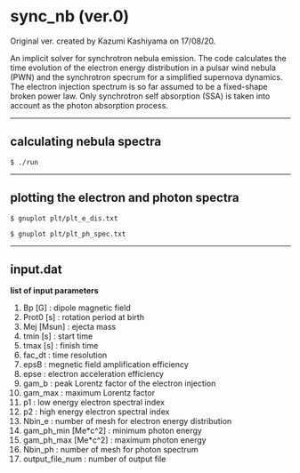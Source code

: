 # sync_nb (ver.0)
  
Original ver. created by Kazumi Kashiyama on 17/08/20.

An implicit solver for synchrotron nebula emission. The code calculates the time evolution of the electron energy distribution in a pulsar wind nebula (PWN) and the synchrotron specrum for a simplified supernova dynamics. The electron injection spectrum is so far assumed to be a fixed-shape broken power law. Only synchrotron self absorption (SSA) is taken into account as the photon absorption process.


---
## calculating nebula spectra

`$ ./run`

---

## plotting the electron and photon spectra

`$ gnuplot plt/plt_e_dis.txt`

`$ gnuplot plt/plt_ph_spec.txt`

---

## input.dat
**list of input parameters**
1. Bp [G] : dipole magnetic field 
2. Prot0 [s] : rotation period at birth
3. Mej [Msun] : ejecta mass 
4. tmin [s] : start time
5. tmax [s] : finish time
6. fac_dt : time resolution
7. epsB : megnetic field amplification efficiency
8. epse : electron acceleration efficiency
9. gam_b : peak Lorentz factor of the electron injection
10. gam_max : maximum Lorentz factor 
11. p1 : low energy electron spectral index
12. p2 : high energy electron spectral index
13. Nbin_e : number of mesh for electron energy distribution
14. gam_ph_min [Me*c^2] : minimum photon energy
15. gam_ph_max [Me*c^2] : maximum photon energy
16. Nbin_ph : number of mesh for photon spectrum
17. output_file_num : number of output file

